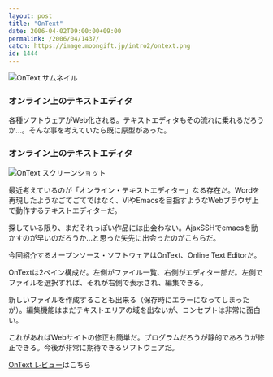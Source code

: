 ```yaml
---
layout: post
title: "OnText"
date: 2006-04-02T09:00:00+09:00
permalink: /2006/04/1437/
catch: https://image.moongift.jp/intro2/ontext.png
id: 1444
---
```

 ![OnText サムネイル](https://image.moongift.jp/intro2/ontext.t.png "OnText サムネイル")
  

### オンライン上のテキストエディタ
  
各種ソフトウェアがWeb化される。テキストエディタもその流れに乗れるだろうか…。そんな事を考えていたら既に原型があった。  
<!--more-->  

### オンライン上のテキストエディタ
  

![OnText スクリーンショット](https://image.moongift.jp/intro2/ontext.png "OnText スクリーンショット")

  

最近考えているのが「オンライン・テキストエディター」なる存在だ。Wordを再現したようなごてごてではなく、ViやEmacsを目指すようなWebブラウザ上で動作するテキストエディターだ。

  

探している限り、まだそれっぽい作品には出会わない。AjaxSSHでemacsを動かすのが早いのだろうか…と思った矢先に出会ったのがこちらだ。

  

今回紹介するオープンソース・ソフトウェアはOnText、Online Text Editorだ。

  

OnTextは2ペイン構成だ。左側がファイル一覧、右側がエディター部だ。左側でファイルを選択すれば、それが右側で表示され、編集できる。

  

新しいファイルを作成することも出来る（保存時にエラーになってしまったが）。編集機能はまだテキストエリアの域を出ないが、コンセプトは非常に面白い。

  

これがあればWebサイトの修正も簡単だ。プログラムだろうが静的であろうが修正できる。今後が非常に期待できるソフトウェアだ。

  

[OnText レビュー](http://oss.moongift.jp/review/i-1441.html)はこちら

